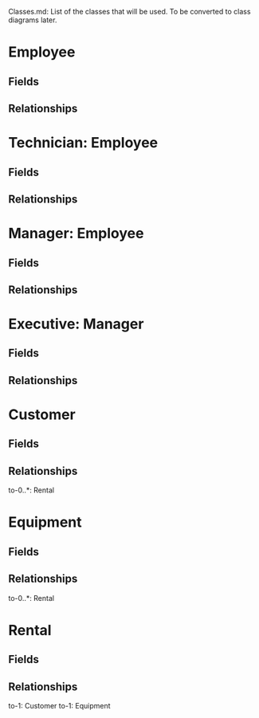 Classes.md: List of the classes that will be used. To be converted to class diagrams later.

# Employee
## Fields

## Relationships


# Technician: Employee
## Fields

## Relationships


# Manager: Employee
## Fields

## Relationships


# Executive: Manager
## Fields

## Relationships


# Customer
## Fields

## Relationships
to-0..*: Rental

# Equipment
## Fields

## Relationships
to-0..*: Rental

# Rental
## Fields

## Relationships
to-1: Customer
to-1: Equipment